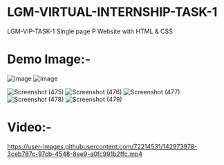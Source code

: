 # LGM-VIRTUAL-INTERNSHIP-TASK-1
LGM-VIP-TASK-1
Single page P Website with HTML & CSS
# Demo Image:-
![image](https://user-images.githubusercontent.com/72214531/141266058-6a25c33f-9cc1-4a16-ab7a-477a3773f45a.png)
![image](https://user-images.githubusercontent.com/72214531/141267755-1b4b44fc-229a-4d19-ab50-5a022911cea9.png)

![Screenshot (475)](https://user-images.githubusercontent.com/72214531/141267928-8354043f-4479-4200-8589-6c3b7372347e.png)
![Screenshot (476)](https://user-images.githubusercontent.com/72214531/141267950-9f240c40-2b6c-4ad2-bb44-815b108598af.png)
![Screenshot (477)](https://user-images.githubusercontent.com/72214531/141267963-4cb58a88-7fe5-4730-bc15-dd5c4617c546.png)
![Screenshot (478)](https://user-images.githubusercontent.com/72214531/141267965-96b1d8cb-712f-40dd-a338-18501ae52d01.png)
![Screenshot (479)](https://user-images.githubusercontent.com/72214531/141267977-10248f44-742d-4483-9de2-e7ba5e499e25.png)

# Video:-

https://user-images.githubusercontent.com/72214531/142973978-3ceb787c-97cb-4548-8ee9-a0fc991b2ffc.mp4


